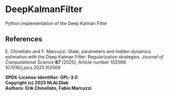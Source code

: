 # DeepKalmanFilter
Python implementation of the Deep Kalman Filter


## References

E. Chinellato and F. Marcuzzi: State, parameters and hidden dynamics estimation with the Deep Kalman Filter: Regularization strategies. *Journal of Computational Science* **87** (2025), Article number 102569.
10.1016/j.jocs.2025.102569


**SPDX-License-Identifier: GPL-3.0**  
**Copyright (c) 2025 NLALDlab**  
**Authors: Erik Chinellato, Fabio Marcuzzi**
